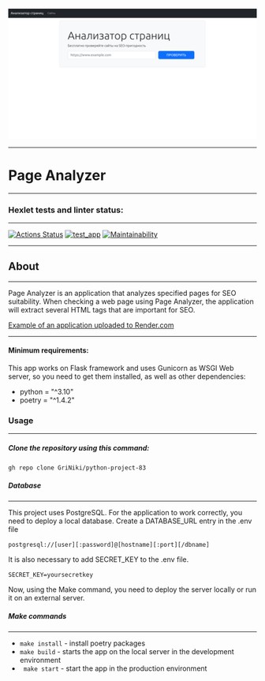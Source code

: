 ![img.png](img.png)
***
# Page Analyzer
***
### Hexlet tests and linter status:
***
[![Actions Status](https://github.com/GriNiki/python-project-83/actions/workflows/hexlet-check.yml/badge.svg)](https://github.com/GriNiki/python-project-83/actions)
[![test_app](https://github.com/GriNiki/python-project-83/actions/workflows/test_app.yml/badge.svg)](https://github.com/GriNiki/python-project-83/actions/workflows/test_app.yml)
[![Maintainability](https://api.codeclimate.com/v1/badges/9570581a53bece609922/maintainability)](https://codeclimate.com/github/GriNiki/python-project-83/maintainability)
***
## About
***
Page Analyzer is an application that analyzes specified pages for SEO suitability. When checking a web page using Page Analyzer, the application will extract several HTML tags that are important for SEO.

[Example of an application uploaded to Render.com](https://page-analyzer-wz50.onrender.com/)
***
#### Minimum requirements:
This app works on Flask framework and uses Gunicorn as WSGI Web server, so you need to get them installed, as well as other dependencies:
* python = "^3.10"
* poetry = "^1.4.2"
### Usage
***
##### Clone the repository using this command:
```
gh repo clone GriNiki/python-project-83
```
##### Database
***
This project uses PostgreSQL. For the application to work correctly, you need to deploy a local database. Create a DATABASE_URL entry in the .env file
```cfgrlanguage
postgresql://[user][:password]@[hostname][:port][/dbname]
```
It is also necessary to add SECRET_KEY to the .env file.
```cfgrlanguage
SECRET_KEY=yoursecretkey
```
Now, using the Make command, you need to deploy the server locally or run it on an external server.
##### Make commands
***
* ```make install``` - install poetry packages
* ```make build``` - starts the app on the local server in the development environment
* ``` make start``` - start the app in the production environment


